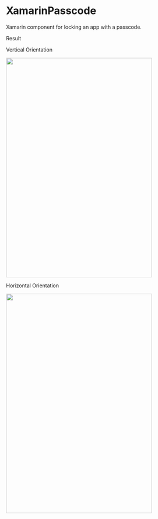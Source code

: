XamarinPasscode
===============

Xamarin component for locking an app with a passcode.

Result

Vertical Orientation

<img src="https://github.com/kevinskrei/XamarinPasscode/blob/master/Screenshots/placeit.jpg" width="400" height="600"/>

Horizontal Orientation

<img src="https://github.com/kevinskrei/XamarinPasscode/blob/master/Screenshots/placeit%20(2).jpg" width="400" height="600"/>
